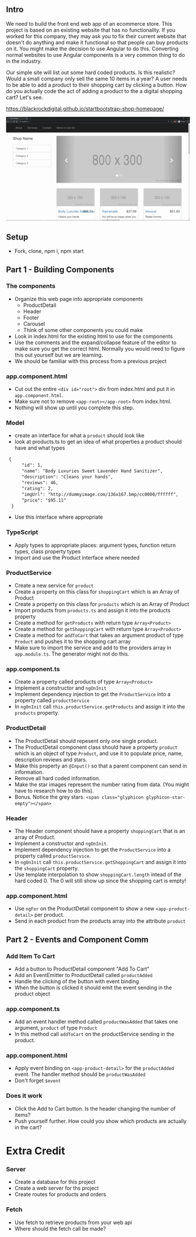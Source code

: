 ## Intro
We need to build the front end web app of an ecommerce store. This project is based on an existing website that has no functionality. If you worked for this company, they may ask you to fix their current website that doesn't do anything and make it functional so that people can buy products on it. You might make the decision to use Angular to do this. Converting normal websites to use Angular components is a very common thing to do in the industry.

Our simple site will list out some hard coded products. Is this realistic? Would a small company only sell the same 10 items in a year? A user needs to be able to add a product to their shopping cart by clicking a button. How do you actually code the act of adding a product to the a digital shopping cart? Let's see.


https://blackrockdigital.github.io/startbootstrap-shop-homepage/

<img src="421-OnlineStoreGifDemo.gif">

## Setup
* Fork, clone, npm i, npm start

## Part 1 - Building Components
### The components
 * Organize this web page into appropriate components
   * ProductDetail
   * Header
   * Footer
   * Carousel
   * Think of some other components you could make
* Look in index.html for the existing html to use for the components
* Use the comments and the expand/collapse feature of the editor to make sure you get the correct html. Normally you would need to figure this out yourself but we are learning.
* We should be familiar with this process from a previous project

### app.component.html 
* Cut out the entire `<div id="root">` div from index.html and put it in `app.component.html`.
* Make sure not to remove `<app-root></app-root>` from index.html.
* Nothing will show up until you complete this step.

### Model
* create an interface for what a `product` should look like
* look at products.ts to get an idea of what properties a product should have and what types
```
 {
      "id": 1,
      "name": "Body Luxuries Sweet Lavender Hand Sanitizer",
      "description": "Cleans your hands",
      "reviews": 46,
      "rating": 2,
      "imgUrl": "http://dummyimage.com/136x167.bmp/cc0000/ffffff",
      "price": "$95.11"
  }
```
* Use this interface where appropriate

### TypeScript
* Apply types to appropriate places: argument types, function return types, class property types
* Import and use the Product interface where needed

### ProductService
* Create a new service for `product`
* Create a property on this class for `shoppingCart` which is an Array of Product
* Create a property on this class for `products` which is an Array of Product
* Import products from `products.ts` and assign it into the products property
* Create a method for `getProducts` with return type `Array<Product>`
* Create a method for `getShoppingCart` with return type `Array<Product>`
* Create a method for `addToCart` that takes an argument product of type `Product` and pushes it to the shopping cart array
* Make sure to import the service and add to the providers array in `app.module.ts`. The generator might not do this.

### app.component.ts
* Create a property called products of type `Array<Product>`
* Implement a constructor and `ngOnInit`
* Implement dependency injection to get the `ProductService` into a property called `productService`
* In `ngOnInit` call `this.productService.getProducts` and assign it into the `products` property.


### ProductDetail
* The ProductDetail should repesent only one single product.
* The ProductDetail component class should have a property `product` which is an object of type `Product`, and use it to populate price, name, description reviews and stars.
* Make this property an `@Input()` so that a parent component can send in information.
* Remove all hard coded information.
* Make the star images represent the number rating from data. (You might have to research how to do this).
* Bonus. Notice the grey stars. `<span class="glyphicon glyphicon-star-empty"></span>`


### Header
* The Header component should have a property `shoppingCart` that is an array of Product.
* Implement a constructor and `ngOnInit`.
* Implement dependency injection to get the `ProductService` into a property called `productService`.
* In `ngOnInit` call `this.productService.getShoppingCart` and assign it into the `shoppingCart` property.
* Use template interpolation to show `shoppingCart.length` intead of the hard coded 0. The 0 will still show up since the shopping cart is empty! 

### app.component.html 
* Use `ngFor` on the ProductDetail component to show a new `<app-product-detail>` per product.
* Send in each product from the products array into the attribute `product`



## Part 2 - Events and Component Comm

### Add Item To Cart
* Add a button to ProductDetail component "Add To Cart"
* Add an EventEmitter to ProductDetail called `productAdded`
* Handle the clicking of the button with event binding
* When the button is clicked it should emit the event sending in the product object

### app.component.ts
* Add an event handler method called `productWasAdded` that takes one argument, `product` of type `Product`
* In this method call `addToCart` on the productService sending in the product.

### app.component.html 
* Apply event binding on `<app-product-detail>` for the `productAdded` event. The handler method should be `productWasAdded`
* Don't forget `$event`

### Does it work
* Click the Add to Cart button. Is the header changing the number of items?
* Push yourself further. How could you show which products are actually in the cart?
  

# Extra Credit
### Server
* Create a database for this project
* Create a web server for ths project
* Create routes for products and orders

### Fetch
* Use fetch to retrieve products from your web api
* Where should the fetch call be made?
